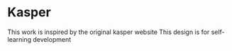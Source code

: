 # Kasper
This work is inspired by the original kasper website This design is for self-learning development
